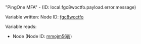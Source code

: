 "PingOne MFA" - (ID: local.fgc8woctfo.payload.error.message)

Variable written:
Node ID: [fgc8woctfo](../nodes/fgc8woctfo.md)

Variable reads:
* Node (Node ID: [mmojm56jlj](../nodes/mmojm56jlj.md))
